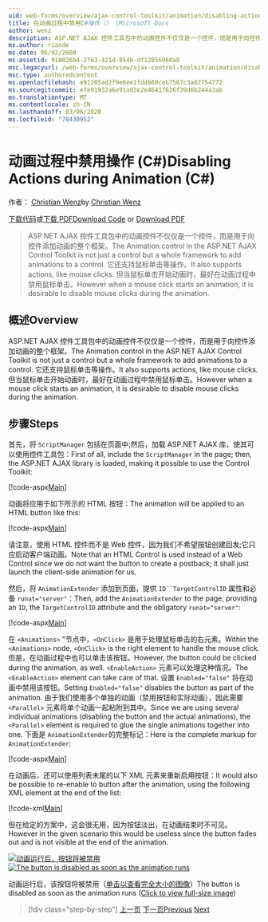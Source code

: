 ```yaml
---
uid: web-forms/overview/ajax-control-toolkit/animation/disabling-actions-during-animation-cs
title: 在动画过程中禁用C#操作（） |Microsoft Docs
author: wenz
description: ASP.NET AJAX 控件工具包中的动画控件不仅仅是一个控件，而是用于向控件添加动画的整个框架。 它还支持操作 。
ms.author: riande
ms.date: 06/02/2008
ms.assetid: 918026b4-2f63-421d-8546-df12856960a8
msc.legacyurl: /web-forms/overview/ajax-control-toolkit/animation/disabling-actions-during-animation-cs
msc.type: authoredcontent
ms.openlocfilehash: e91205ad2f9e6ee1fdd869ceb7587c3a82754772
ms.sourcegitcommit: e7e91932a6e91a63e2e46417626f39d6b244a3ab
ms.translationtype: MT
ms.contentlocale: zh-CN
ms.lasthandoff: 03/06/2020
ms.locfileid: "78430952"
---
```

# <a name="disabling-actions-during-animation-c"></a><span data-ttu-id="c04c4-104">动画过程中禁用操作 (C#)</span><span class="sxs-lookup"><span data-stu-id="c04c4-104">Disabling Actions during Animation (C#)</span></span>

<span data-ttu-id="c04c4-105">作者： [Christian Wenz](https://github.com/wenz)</span><span class="sxs-lookup"><span data-stu-id="c04c4-105">by [Christian Wenz](https://github.com/wenz)</span></span>

<span data-ttu-id="c04c4-106">[下载代码](https://download.microsoft.com/download/f/9/a/f9a26acd-8df4-4484-8a18-199e4598f411/Animation7.cs.zip)或[下载 PDF](https://download.microsoft.com/download/6/7/1/6718d452-ff89-4d3f-a90e-c74ec2d636a3/animation7CS.pdf)</span><span class="sxs-lookup"><span data-stu-id="c04c4-106">[Download Code](https://download.microsoft.com/download/f/9/a/f9a26acd-8df4-4484-8a18-199e4598f411/Animation7.cs.zip) or [Download PDF](https://download.microsoft.com/download/6/7/1/6718d452-ff89-4d3f-a90e-c74ec2d636a3/animation7CS.pdf)</span></span>

> <span data-ttu-id="c04c4-107">ASP.NET AJAX 控件工具包中的动画控件不仅仅是一个控件，而是用于向控件添加动画的整个框架。</span><span class="sxs-lookup"><span data-stu-id="c04c4-107">The Animation control in the ASP.NET AJAX Control Toolkit is not just a control but a whole framework to add animations to a control.</span></span> <span data-ttu-id="c04c4-108">它还支持鼠标单击等操作。</span><span class="sxs-lookup"><span data-stu-id="c04c4-108">It also supports actions, like mouse clicks.</span></span> <span data-ttu-id="c04c4-109">但当鼠标单击开始动画时，最好在动画过程中禁用鼠标单击。</span><span class="sxs-lookup"><span data-stu-id="c04c4-109">However when a mouse click starts an animation, it is desirable to disable mouse clicks during the animation.</span></span>

## <a name="overview"></a><span data-ttu-id="c04c4-110">概述</span><span class="sxs-lookup"><span data-stu-id="c04c4-110">Overview</span></span>

<span data-ttu-id="c04c4-111">ASP.NET AJAX 控件工具包中的动画控件不仅仅是一个控件，而是用于向控件添加动画的整个框架。</span><span class="sxs-lookup"><span data-stu-id="c04c4-111">The Animation control in the ASP.NET AJAX Control Toolkit is not just a control but a whole framework to add animations to a control.</span></span> <span data-ttu-id="c04c4-112">它还支持鼠标单击等操作。</span><span class="sxs-lookup"><span data-stu-id="c04c4-112">It also supports actions, like mouse clicks.</span></span> <span data-ttu-id="c04c4-113">但当鼠标单击开始动画时，最好在动画过程中禁用鼠标单击。</span><span class="sxs-lookup"><span data-stu-id="c04c4-113">However when a mouse click starts an animation, it is desirable to disable mouse clicks during the animation.</span></span>

## <a name="steps"></a><span data-ttu-id="c04c4-114">步骤</span><span class="sxs-lookup"><span data-stu-id="c04c4-114">Steps</span></span>

<span data-ttu-id="c04c4-115">首先，将 `ScriptManager` 包括在页面中;然后，加载 ASP.NET AJAX 库，使其可以使用控件工具包：</span><span class="sxs-lookup"><span data-stu-id="c04c4-115">First of all, include the `ScriptManager` in the page; then, the ASP.NET AJAX library is loaded, making it possible to use the Control Toolkit:</span></span>

[!code-aspx[Main](disabling-actions-during-animation-cs/samples/sample1.aspx)]

<span data-ttu-id="c04c4-116">动画将应用于如下所示的 HTML 按钮：</span><span class="sxs-lookup"><span data-stu-id="c04c4-116">The animation will be applied to an HTML button like this:</span></span>

[!code-aspx[Main](disabling-actions-during-animation-cs/samples/sample2.aspx)]

<span data-ttu-id="c04c4-117">请注意，使用 HTML 控件而不是 Web 控件，因为我们不希望按钮创建回发;它只应启动客户端动画。</span><span class="sxs-lookup"><span data-stu-id="c04c4-117">Note that an HTML Control is used instead of a Web Control since we do not want the button to create a postback; it shall just launch the client-side animation for us.</span></span>

<span data-ttu-id="c04c4-118">然后，将 `AnimationExtender` 添加到页面，提供 `ID``TargetControlID` 属性和必备 `runat="server"`：</span><span class="sxs-lookup"><span data-stu-id="c04c4-118">Then, add the `AnimationExtender` to the page, providing an `ID`, the `TargetControlID` attribute and the obligatory `runat="server"`:</span></span>

[!code-aspx[Main](disabling-actions-during-animation-cs/samples/sample3.aspx)]

<span data-ttu-id="c04c4-119">在 `<Animations>` "节点中，`<OnClick>` 是用于处理鼠标单击的右元素。</span><span class="sxs-lookup"><span data-stu-id="c04c4-119">Within the `<Animations>` node, `<OnClick>` is the right element to handle the mouse click.</span></span> <span data-ttu-id="c04c4-120">但是，在动画过程中也可以单击该按钮。</span><span class="sxs-lookup"><span data-stu-id="c04c4-120">However, the button could be clicked during the animation, as well.</span></span> <span data-ttu-id="c04c4-121">`<EnableAction>` 元素可以处理这种情况。</span><span class="sxs-lookup"><span data-stu-id="c04c4-121">The `<EnableAction>` element can take care of that.</span></span> <span data-ttu-id="c04c4-122">设置 `Enabled="false"` 将在动画中禁用该按钮。</span><span class="sxs-lookup"><span data-stu-id="c04c4-122">Setting `Enabled="false"` disables the button as part of the animation.</span></span> <span data-ttu-id="c04c4-123">由于我们使用多个单独的动画（禁用按钮和实际动画），因此需要 `<Parallel>` 元素将单个动画一起粘附到其中。</span><span class="sxs-lookup"><span data-stu-id="c04c4-123">Since we are using several individual animations (disabling the button and the actual animations), the `<Parallel>` element is required to glue the single animations together into one.</span></span> <span data-ttu-id="c04c4-124">下面是 `AnimationExtender`的完整标记：</span><span class="sxs-lookup"><span data-stu-id="c04c4-124">Here is the complete markup for `AnimationExtender`:</span></span>

[!code-aspx[Main](disabling-actions-during-animation-cs/samples/sample4.aspx)]

<span data-ttu-id="c04c4-125">在动画后，还可以使用列表末尾的以下 XML 元素来重新启用按钮：</span><span class="sxs-lookup"><span data-stu-id="c04c4-125">It would also be possible to re-enable to button after the animation, using the following XML element at the end of the list:</span></span>

[!code-xml[Main](disabling-actions-during-animation-cs/samples/sample5.xml)]

<span data-ttu-id="c04c4-126">但在给定的方案中，这会很无用，因为按钮淡出，在动画结束时不可见。</span><span class="sxs-lookup"><span data-stu-id="c04c4-126">However in the given scenario this would be useless since the button fades out and is not visible at the end of the animation.</span></span>

<span data-ttu-id="c04c4-127">[![动画运行后，按钮将被禁用](disabling-actions-during-animation-cs/_static/image2.png)](disabling-actions-during-animation-cs/_static/image1.png)</span><span class="sxs-lookup"><span data-stu-id="c04c4-127">[![The button is disabled as soon as the animation runs](disabling-actions-during-animation-cs/_static/image2.png)](disabling-actions-during-animation-cs/_static/image1.png)</span></span>

<span data-ttu-id="c04c4-128">动画运行后，该按钮将被禁用（[单击以查看完全大小的图像](disabling-actions-during-animation-cs/_static/image3.png)）</span><span class="sxs-lookup"><span data-stu-id="c04c4-128">The button is disabled as soon as the animation runs ([Click to view full-size image](disabling-actions-during-animation-cs/_static/image3.png))</span></span>

> [!div class="step-by-step"]
> <span data-ttu-id="c04c4-129">[上一页](animating-in-response-to-user-interaction-cs.md)
> [下一页](triggering-an-animation-in-another-control-cs.md)</span><span class="sxs-lookup"><span data-stu-id="c04c4-129">[Previous](animating-in-response-to-user-interaction-cs.md)
[Next](triggering-an-animation-in-another-control-cs.md)</span></span>
